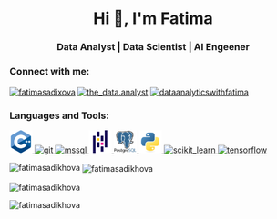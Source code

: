 


<h1 align="center">Hi 👋, I'm Fatima</h1>
<h3 align="center">Data Analyst | Data Scientist | AI Engeener</h3>



<h3 align="left">Connect with me:</h3>
<p align="left">
<a href="https://www.linkedin.com/in/fatima-s-5416a8373/" target="blank"><img align="center" src="https://raw.githubusercontent.com/rahuldkjain/github-profile-readme-generator/master/src/images/icons/Social/linked-in-alt.svg" alt="fatiməsadixova" height="30" width="40" /></a>
<a href="https://www.instagram.com/fatima.sadikhova/" target="blank"><img align="center" src="https://raw.githubusercontent.com/rahuldkjain/github-profile-readme-generator/master/src/images/icons/Social/instagram.svg" alt="the_data.analyst" height="30" width="40" /></a>
<a href="https://www.youtube.com/@Dataanalyticswithfatima" target="blank"><img align="center" src="https://raw.githubusercontent.com/rahuldkjain/github-profile-readme-generator/master/src/images/icons/Social/youtube.svg" alt="dataanalyticswithfatima" height="30" width="40" /></a>
</p>

<h3 align="left">Languages and Tools:</h3>
<p align="left"> <a href="https://www.w3schools.com/cpp/" target="_blank" rel="noreferrer"> <img src="https://raw.githubusercontent.com/devicons/devicon/master/icons/cplusplus/cplusplus-original.svg" alt="cplusplus" width="40" height="40"/> </a> <a href="https://git-scm.com/" target="_blank" rel="noreferrer"> <img src="https://www.vectorlogo.zone/logos/git-scm/git-scm-icon.svg" alt="git" width="40" height="40"/> </a> <a href="https://www.microsoft.com/en-us/sql-server" target="_blank" rel="noreferrer"> <img src="https://www.svgrepo.com/show/303229/microsoft-sql-server-logo.svg" alt="mssql" width="40" height="40"/> </a> <a href="https://pandas.pydata.org/" target="_blank" rel="noreferrer"> <img src="https://raw.githubusercontent.com/devicons/devicon/2ae2a900d2f041da66e950e4d48052658d850630/icons/pandas/pandas-original.svg" alt="pandas" width="40" height="40"/> </a> <a href="https://www.postgresql.org" target="_blank" rel="noreferrer"> <img src="https://raw.githubusercontent.com/devicons/devicon/master/icons/postgresql/postgresql-original-wordmark.svg" alt="postgresql" width="40" height="40"/> </a> <a href="https://www.python.org" target="_blank" rel="noreferrer"> <img src="https://raw.githubusercontent.com/devicons/devicon/master/icons/python/python-original.svg" alt="python" width="40" height="40"/> </a> <a href="https://scikit-learn.org/" target="_blank" rel="noreferrer"> <img src="https://upload.wikimedia.org/wikipedia/commons/0/05/Scikit_learn_logo_small.svg" alt="scikit_learn" width="40" height="40"/> </a> <a href="https://www.tensorflow.org" target="_blank" rel="noreferrer"> <img src="https://www.vectorlogo.zone/logos/tensorflow/tensorflow-icon.svg" alt="tensorflow" width="40" height="40"/> </a> </p>

<p><img align="left" src="https://github-readme-stats.vercel.app/api/top-langs?username=fatimasadikhova&show_icons=true&locale=en&layout=compact" alt="fatimasadikhova" /></p>

<p>&nbsp;<img align="center" src="https://github-readme-stats.vercel.app/api?username=fatimasadikhova&show_icons=true&locale=en" alt="fatimasadikhova" /></p>

<p><img align="center" src="https://github-readme-streak-stats.herokuapp.com/?user=fatimasadikhova&" alt="fatimasadikhova" /></p>
<p align="left"> <img src="https://komarev.com/ghpvc/?username=fatimasadikhova&label=Profile%20views&color=0e75b6&style=flat" alt="fatimasadikhova" /> </p>
